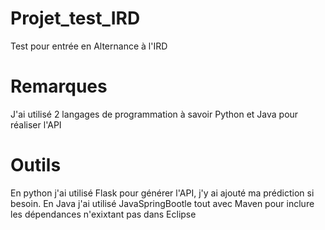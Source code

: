 # Projet_test_IRD
Test pour entrée en Alternance à l'IRD

# Remarques
J'ai utilisé 2 langages de programmation à savoir Python et Java pour réaliser l'API

# Outils
En python j'ai utilisé Flask pour générer l'API, j'y ai ajouté ma prédiction si besoin.
En Java j'ai utilisé JavaSpringBootle tout avec Maven pour inclure les dépendances n'exixtant pas dans Eclipse
